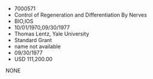 * 7000571
* Control of Regeneration and Differentiation By Nerves
* BIO,IOS
* 10/01/1970,09/30/1977
* Thomas Lentz, Yale University
* Standard Grant
*   name not available
* 09/30/1977
* USD 111,200.00

NONE